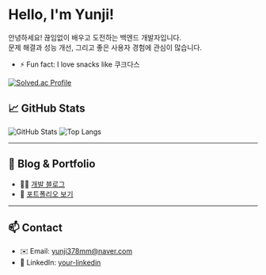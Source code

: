 # Hello, I'm Yunji!

안녕하세요! 끊임없이 배우고 도전하는 백엔드 개발자입니다.  
문제 해결과 성능 개선, 그리고 좋은 사용자 경험에 관심이 많습니다.

- ⚡ Fun fact: I love snacks like 쿠크다스


[![Solved.ac Profile](http://mazassumnida.wtf/api/generate_badge?boj=yunji378mm)](https://solved.ac/yunji378mm)


## 📈 GitHub Stats

![GitHub Stats](https://github-readme-stats.vercel.app/api?username=can378&show_icons=true&theme=tokyonight)
![Top Langs](https://github-readme-stats.vercel.app/api/top-langs/?username=can378&layout=compact&theme=tokyonight)

---

## 📝 Blog & Portfolio

- 🧑‍💻 [개발 블로그](https://yun000.tistory.com/)
- 📄 [포트폴리오 보기](https://github.com/can378)

---

## 📫 Contact

- ✉️ Email: yunji378mm@naver.com
- 💼 LinkedIn: [your-linkedin](https://linkedin.com/in/your-name)
